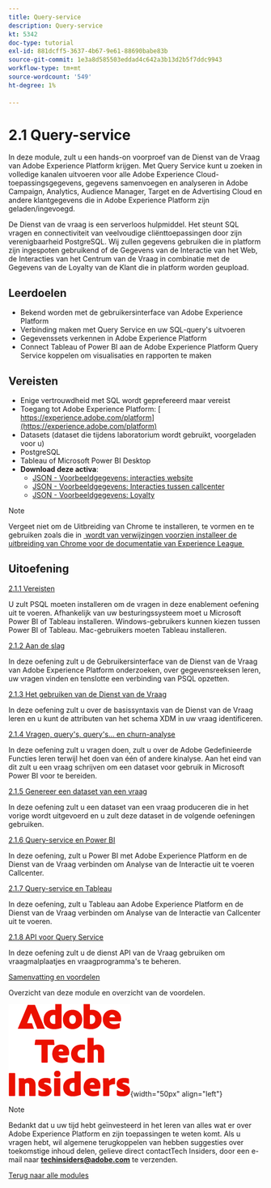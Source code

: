 ```yaml
---
title: Query-service
description: Query-service
kt: 5342
doc-type: tutorial
exl-id: 881dcff5-3637-4b67-9e61-88690babe83b
source-git-commit: 1e3a8d585503eddad4c642a3b13d2b5f7ddc9943
workflow-type: tm+mt
source-wordcount: '549'
ht-degree: 1%

---
```


# 2.1 Query-service

In deze module, zult u een hands-on voorproef van de Dienst van de Vraag van Adobe Experience Platform krijgen. Met Query Service kunt u zoeken in volledige kanalen uitvoeren voor alle Adobe Experience Cloud-toepassingsgegevens, gegevens samenvoegen en analyseren in Adobe Campaign, Analytics, Audience Manager, Target en de Advertising Cloud en andere klantgegevens die in Adobe Experience Platform zijn geladen/ingevoegd.

De Dienst van de vraag is een serverloos hulpmiddel. Het steunt SQL vragen en connectiviteit van veelvoudige cliënttoepassingen door zijn verenigbaarheid PostgreSQL.
Wij zullen gegevens gebruiken die in platform zijn ingespoten gebruikend of de Gegevens van de Interactie van het Web, de Interacties van het Centrum van de Vraag in combinatie met de Gegevens van de Loyalty van de Klant die in platform worden geupload.

## Leerdoelen

- Bekend worden met de gebruikersinterface van Adobe Experience Platform
- Verbinding maken met Query Service en uw SQL-query&#39;s uitvoeren
- Gegevenssets verkennen in Adobe Experience Platform
- Connect Tableau of Power BI aan de Adobe Experience Platform Query Service koppelen om visualisaties en rapporten te maken

## Vereisten

- Enige vertrouwdheid met SQL wordt geprefereerd maar vereist
- Toegang tot Adobe Experience Platform: [&#x200B; https://experience.adobe.com/platform](https://experience.adobe.com/platform)
- Datasets (dataset die tijdens laboratorium wordt gebruikt, voorgeladen voor u)
- PostgreSQL
- Tableau of Microsoft Power BI Desktop
- **Download deze activa**:
   - [JSON - Voorbeeldgegevens: interacties website](./../../../../assets/json/ee.json)
   - [JSON - Voorbeeldgegevens: Interacties tussen callcenter](./../../../../assets/json/callcenter.json)
   - [JSON - Voorbeeldgegevens: Loyalty](./../../../../assets/json/loyalty.json)

>[!NOTE]
>
>Vergeet niet om de Uitbreiding van Chrome te installeren, te vormen en te gebruiken zoals die in [&#x200B; wordt van verwijzingen voorzien installeer de uitbreiding van Chrome voor de documentatie van Experience League &#x200B;](../../../getting-started/gettingstarted/ex1.md)

## Uitoefening

[2.1.1 Vereisten](./ex1.md)

U zult PSQL moeten installeren om de vragen in deze enablement oefening uit te voeren. Afhankelijk van uw besturingssysteem moet u Microsoft Power BI of Tableau installeren. Windows-gebruikers kunnen kiezen tussen Power BI of Tableau. Mac-gebruikers moeten Tableau installeren.

[2.1.2 Aan de slag](./ex2.md)

In deze oefening zult u de Gebruikersinterface van de Dienst van de Vraag van Adobe Experience Platform onderzoeken, over gegevensreeksen leren, uw vragen vinden en tenslotte een verbinding van PSQL opzetten.

[2.1.3 Het gebruiken van de Dienst van de Vraag](./ex3.md)

In deze oefening zult u over de basissyntaxis van de Dienst van de Vraag leren en u kunt de attributen van het schema XDM in uw vraag identificeren.

[2.1.4 Vragen, query&#39;s, query&#39;s... en churn-analyse](./ex4.md)

In deze oefening zult u vragen doen, zult u over de Adobe Gedefinieerde Functies leren terwijl het doen van één of andere kinalyse. Aan het eind van dit zult u een vraag schrijven om een dataset voor gebruik in Microsoft Power BI voor te bereiden.

[2.1.5 Genereer een dataset van een vraag](./ex5.md)

In deze oefening zult u een dataset van een vraag produceren die in het vorige wordt uitgevoerd en u zult deze dataset in de volgende oefeningen gebruiken.

[2.1.6 Query-service en Power BI](./ex6.md)

In deze oefening, zult u Power BI met Adobe Experience Platform en de Dienst van de Vraag verbinden om Analyse van de Interactie uit te voeren Callcenter.

[2.1.7 Query-service en Tableau](./ex7.md)

In deze oefening, zult u Tableau aan Adobe Experience Platform en de Dienst van de Vraag verbinden om Analyse van de Interactie van Callcenter uit te voeren.

[2.1.8 API voor Query Service](./ex8.md)

In deze oefening zult u de dienst API van de Vraag gebruiken om vraagmalplaatjes en vraagprogramma&#39;s te beheren.

[Samenvatting en voordelen](./summary.md)

Overzicht van deze module en overzicht van de voordelen.

![&#x200B; Indexen van de Tech &#x200B;](./../../../../assets/images/techinsiders.png){width="50px" align="left"}

>[!NOTE]
>
>Bedankt dat u uw tijd hebt geïnvesteerd in het leren van alles wat er over Adobe Experience Platform en zijn toepassingen te weten komt. Als u vragen hebt, wil algemene terugkoppelen van hebben suggesties over toekomstige inhoud delen, gelieve direct contactTech Insiders, door een e-mail naar **techinsiders@adobe.com** te verzenden.

[Terug naar alle modules](./../../../../overview.md)
